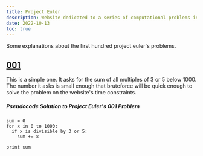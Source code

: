 ```yaml
---
title: Project Euler
description: Website dedicated to a series of computational problems intended to be solved with computer programs.
date: 2022-10-13
toc: true
---
```


Some explanations about the first hundred project euler's problems.

## [001](https://projecteuler.net/problem=1)

This is a simple one. It asks for the sum of all multiples of 3 or 5 below 1000. <br />
The number it asks is small enough that bruteforce will be quick enough to solve the problem on the website's time constraints.

##### Pseudocode Solution to Project Euler's 001 Problem
```text
sum = 0
for x in 0 to 1000:
  if x is divisible by 3 or 5:
    sum += x

print sum
```
